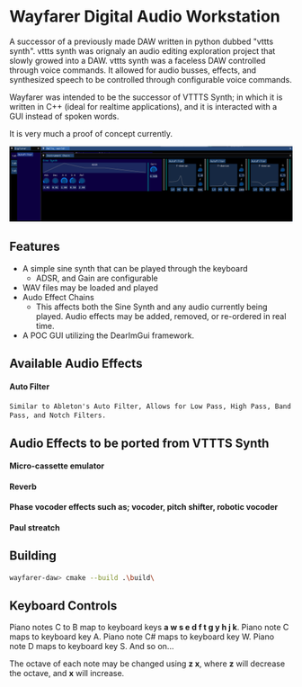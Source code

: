 # Wayfarer Digital Audio Workstation
A successor of a previously made DAW written in python dubbed "vttts synth".
vttts synth was orignaly an audio editing exploration project that slowly growed into a DAW.
vttts synth was a faceless DAW controlled through voice commands.
It allowed for audio busses, effects, and synthesized speech to be controlled through configurable voice commands.

Wayfarer was intended to be the successor of VTTTS Synth; in which it is written in C++ (ideal for realtime applications), and it is interacted with a GUI instead of spoken words.

It is very much a proof of concept currently.

![Wayfarer](img/Simple%20Overview.png)

## Features
* A simple sine synth that can be played through the keyboard
    * ADSR, and Gain are configurable
* WAV files may be loaded and played
* Audo Effect Chains
    * This affects both the Sine Synth and any audio currently being played.
    Audio effects may be added, removed, or re-ordered in real time.
* A POC GUI utilizing the DearImGui framework.

## Available Audio Effects
#### Auto Filter
    Similar to Ableton's Auto Filter, Allows for Low Pass, High Pass, Band Pass, and Notch Filters.

## Audio Effects to be ported from VTTTS Synth
#### Micro-cassette emulator
#### Reverb
#### Phase vocoder effects such as; vocoder, pitch shifter, robotic vocoder
#### Paul streatch

## Building
```bash
wayfarer-daw> cmake --build .\build\    
```

## Keyboard Controls
Piano notes C to B map to keyboard keys **a w s e d f t g y h j k**.
Piano note C maps to keyboard key A.
Piano note C# maps to keyboard key W.
Piano note D maps to keyboard key S.
And so on...

The octave of each note may be changed using **z x**, where **z** will decrease the octave, and **x** will increase.